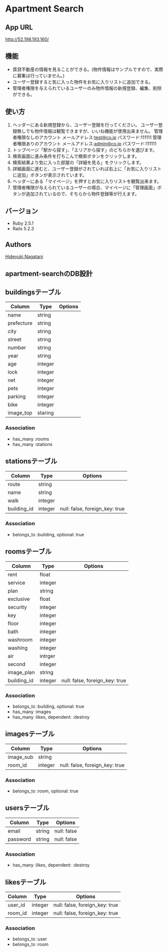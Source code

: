 # Apartment Search

## App URL
http://52.198.193.160/

## 機能
* 賃貸不動産の情報を見ることができる。(物件情報はサンプルですので、実際に募集は行っていません。)
* ユーザー登録すると気に入った物件をお気に入りリストに追加できる。
* 管理者権限を与えられているユーザーのみ物件情報の新規登録、編集、削除ができる。

## 使い方
1. ヘッダーにある新規登録から、ユーザー登録を行ってください。  ユーザー登録無しでも物件情報は観覧できますが、いいね機能が使用出来ません。  管理者権限なしのアカウント  メールアドレス:test@co.jp  パスワード:111111    管理者権限ありのアカウント  メールアドレス:admin@co.jp  パスワード:111111
2. トップページ「駅から探す」、「エリアから探す」のどちらかを選びます。
3. 検索画面に進み条件を打ちこんで検索ボタンをクリックします。
4. 検索結果より気に入った部屋の「詳細を見る」をクリックします。
5. 詳細画面に進むと、ユーザー登録がされていれば右上に「お気に入りリストに追加」ボタンが表示されています。
6. ヘッダーにある「マイページ」を押すとお気に入りリストを観覧出来ます。
7. 管理者権限が与えられているユーザーの場合、マイページに「管理画面」ボタンが追加されているので、そちらから物件登録等が行えます。

## バージョン
* Ruby 2.5.1
* Rails 5.2.3

## Authors
[Hideyuki Nagatani](/hide0902.md)

## apartment-searchのDB設計

## buildingsテーブル
|Column|Type|Options|
|------|----|-------|
|name|string||
|prefecture|string||
|city|string||
|street|string||
|number|string||
|year|string||
|age|integer||
|lock|integer||
|net|integer||
|pets|integer||
|parking|integer||
|bike|integer||
|image_top|staring||
### Association
- has_many :rooms
- has_many :stations

## stationsテーブル
|Column|Type|Options|
|------|----|-------|
|route|string||
|name|string||
|walk|integer||
|building_id|integer|null: false, foreign_key: true|
### Association
- belongs_to :building, optional: true

## roomsテーブル
|Column|Type|Options|
|------|----|-------|
|rent|float||
|service|integer||
|plan|string||
|exclusive|float||
|security|integer||
|key|integer||
|floor|integer||
|bath|integer||
|washroom|integer||
|washing|integer||
|air|intrger||
|second|integer|
|image_plan|string||
|building_id|integer|null: false, foreign_key: true|
### Association
- belongs_to :building, optional: true
- has_many :images
- has_many :likes, dependent: :destroy

## imagesテーブル
|Column|Type|Options|
|------|----|-------|
|image_sub|string||
|room_id|integer|null: false, foreign_key: true|
### Association
- belongs_to :room, optional: true

## usersテーブル
|Column|Type|Options|
|------|----|-------|
|email|string|null: false|
|password|string|null: false|
### Association
- has_many :likes, dependent: :destroy

## likesテーブル
|Column|Type|Options|
|------|----|-------|
|user_id|integer|null: false, foreign_key: true|
|room_id|integer|null: false, foreign_key: true|
### Association
- belongs_to :user
- belongs_to :room